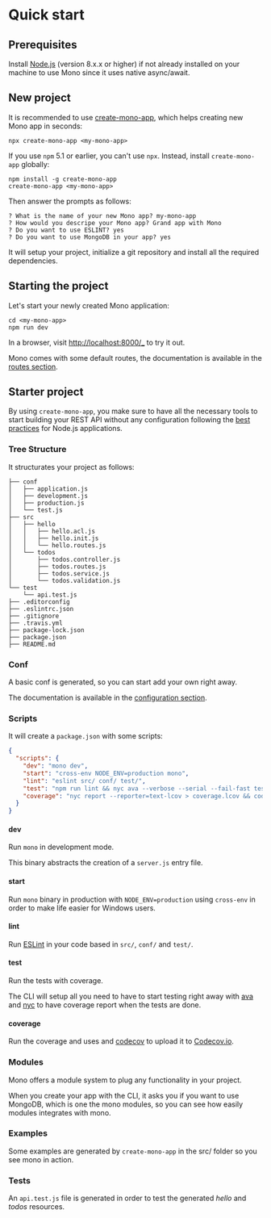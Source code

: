 # Quick start

## Prerequisites

Install [Node.js](https://nodejs.org/) (version 8.x.x or higher) if not already installed on your machine to use Mono since it uses native async/await.

## New project

It is recommended to use [create-mono-app](https://github.com/terrajs/create-mono-app), which helps creating new Mono app in seconds:

```
npx create-mono-app <my-mono-app>
```

If you use `npm` 5.1 or earlier, you can't use `npx`. Instead, install `create-mono-app` globally:

```
npm install -g create-mono-app
create-mono-app <my-mono-app>
```

Then answer the prompts as follows:

```
? What is the name of your new Mono app? my-mono-app
? How would you descripe your Mono app? Grand app with Mono
? Do you want to use ESLINT? yes
? Do you want to use MongoDB in your app? yes
```

It will setup your project, initialize a git repository and install all the required dependencies.

## Starting the project

Let's start your newly created Mono application:

```
cd <my-mono-app>
npm run dev
```

In a browser, visit [http://localhost:8000/_](http://localhost:8000/_) to try it out.

Mono comes with some default routes, the documentation is available in the [routes section](/routes).

## Starter project

By using `create-mono-app`, you make sure to have all the necessary tools to start building your REST API without any configuration following the [best practices](https://github.com/i0natan/nodebestpractices) for Node.js applications.

### Tree Structure

It structurates your project as follows:

```
├── conf
│   ├── application.js
│   ├── development.js
│   ├── production.js
│   └── test.js
├── src
│   ├── hello
│   │   ├── hello.acl.js
│   │   ├── hello.init.js
│   │   └── hello.routes.js
│   └── todos
│       ├── todos.controller.js
│       ├── todos.routes.js
│       ├── todos.service.js
│       └── todos.validation.js
└── test
    └── api.test.js
├── .editorconfig
├── .eslintrc.json
├── .gitignore
├── .travis.yml
├── package-lock.json
├── package.json
├── README.md
```

### Conf

A basic conf is generated, so you can start add your own right away.

The documentation is available in the [configuration section](/configuration).

### Scripts

It will create a `package.json` with some scripts:

```json
{
  "scripts": {
    "dev": "mono dev",
    "start": "cross-env NODE_ENV=production mono",
    "lint": "eslint src/ conf/ test/",
    "test": "npm run lint && nyc ava --verbose --serial --fail-fast test/ && nyc report --reporter=html",
    "coverage": "nyc report --reporter=text-lcov > coverage.lcov && codecov"
  }
}
```

#### dev

Run `mono` in development mode.

This binary abstracts the creation of a `server.js` entry file.

#### start

Run `mono` binary in production with `NODE_ENV=production` using `cross-env` in order to make life easier for Windows users.

#### lint

Run [ESLint](https://eslint.org) in your code based in `src/`, `conf/` and `test/`.

#### test

Run the tests with coverage.

The CLI will setup all you need to have to start testing right away with [ava](https://github.com/avajs/ava) and [nyc](https://github.com/istanbuljs/nyc) to have coverage report when the tests are done.

#### coverage

Run the coverage and uses and [codecov](https://github.com/codecov/codecov-node) to upload it to [Codecov.io](https://codecov.io).

### Modules

Mono offers a module system to plug any functionality in your project.

When you create your app with the CLI, it asks you if you want to use MongoDB, which is one the mono modules, so you can see how easily modules integrates with mono.

### Examples

Some examples are generated by `create-mono-app` in the src/ folder so you see mono in action.

### Tests

An `api.test.js` file is generated in order to test the generated *hello* and *todos* resources.
